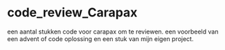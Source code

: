 # code_review_Carapax


een aantal stukken code voor carapax om te reviewen. een voorbeeld van een advent of code oplossing en een stuk van mijn eigen project.
